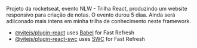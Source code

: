 Projeto da rocketseat, evento NLW - Trilha React, produzindo um website responsivo para criação de notas. O evento durou 5 diaa. Ainda será adiiconado mais intens em minha trilha de conhecimento neste framework.

- [@vitejs/plugin-react](https://github.com/vitejs/vite-plugin-react/blob/main/packages/plugin-react/README.md) uses [Babel](https://babeljs.io/) for Fast Refresh
- [@vitejs/plugin-react-swc](https://github.com/vitejs/vite-plugin-react-swc) uses [SWC](https://swc.rs/) for Fast Refresh

